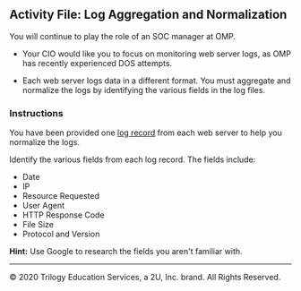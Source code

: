 ## Activity File: Log Aggregation and Normalization

 You will continue to play the role of an SOC manager at OMP.

- Your CIO would like you to focus on monitoring web server logs, as OMP has recently experienced DOS attempts.

- Each web server logs data in a different format. You must aggregate and normalize the logs by identifying the various fields in the log files.


### Instructions

You have been provided one [log record](../../../resources/webserver_logs.txt) from each web server to help you normalize the logs.

Identify the various fields from each log record. The fields include:
   - Date
   - IP
   - Resource Requested
   - User Agent
   - HTTP Response Code
   - File Size
   - Protocol and Version

**Hint:**  Use Google to research the fields you aren't familiar with.

---
© 2020 Trilogy Education Services, a 2U, Inc. brand. All Rights Reserved.  